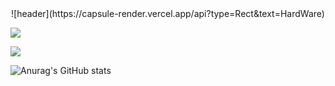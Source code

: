 <div align="center">
  ![header](https://capsule-render.vercel.app/api?type=Rect&text=HardWare)
</div>


<a href="https://marshy-zephyr-c35.notion.site/Profile-928a4faf864542e692b2177ec2689945?pvs=4" target="_blank"><img src="https://img.shields.io/badge/Notion-000000?style=plastic&logo=Notion&logoColor=FFFFFF"/></a>

<a href="https://velog.io/@kksp12y" target="_blank"><img src="https://img.shields.io/badge/Velog-FFFFFF?style=plastic&logo=Velog&logoColor=00FF00"/></a>

![Anurag's GitHub stats](https://github-readme-stats.vercel.app/api?username=PCY00&show_icons=true&theme=midnight-purple)

